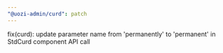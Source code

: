 ```yaml
---
"@uozi-admin/curd": patch
---
```


fix(curd): update parameter name from 'permanently' to 'permanent' in StdCurd component API call
